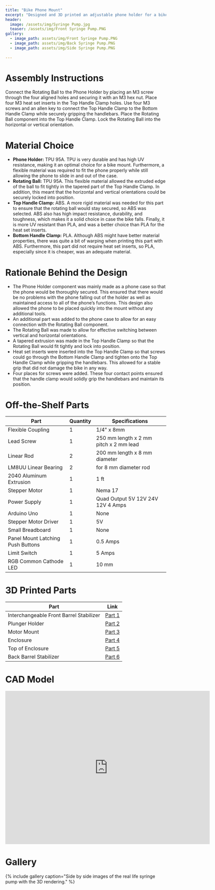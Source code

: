 ```yaml
---
title: "Bike Phone Mount"
excerpt: "Designed and 3D printed an adjustable phone holder for a bike."
header:
  image: /assets/img/Syringe Pump.jpg
  teaser: /assets/img/Front Syringe Pump.PNG
gallery:
  - image_path: assets/img/Front Syringe Pump.PNG
  - image_path: assets/img/Back Syringe Pump.PNG
  - image_path: assets/img/Side Syringe Pump.PNG
   
---
```


# Assembly Instructions

Connect the Rotating Ball to the Phone Holder by placing an M3 screw through the four aligned holes and securing it with an M3 hex nut. Place four M3 heat set inserts in the Top Handle Clamp holes. Use four M3 screws and an allen key to connect the Top Handle Clamp to the Bottom Handle Clamp while securely gripping the handlebars. Place the Rotating Ball component into the Top Handle Clamp. Lock the Rotating Ball into the horizontal or vertical orientation.

# Material Choice

* **Phone Holder:** TPU 95A. TPU is very durable and has high UV resistance, making it an optimal choice for a bike mount. Furthermore, a flexible material was required to fit the phone properly while still allowing the phone to slide in and out of the case.
* **Rotating Ball:** TPU 95A. This flexible material allowed the extruded edge of the ball to fit tightly in the tapered part of the Top Handle Clamp. In addition, this meant that the horizontal and vertical orientations could be securely locked into position.
* **Top Handle Clamp:** ABS. A more rigid material was needed for this part to ensure that the rotating ball would stay secured, so ABS was selected. ABS also has high impact resistance, durability, and toughness, which makes it a solid choice in case the bike falls. Finally, it is more UV resistant than PLA, and was a better choice than PLA for the heat set inserts.
* **Bottom Handle Clamp:** PLA. Although ABS might have better material properties, there was quite a bit of warping when printing this part with ABS. Furthermore, this part did not require heat set inserts, so PLA, especially since it is cheaper, was an adequate material. 

# Rationale Behind the Design

* The Phone Holder component was mainly made as a phone case so that the phone would be thoroughly secured. This ensured that there would be no problems with the phone falling out of the holder as well as maintained access to all of the phone’s functions. This design also allowed the phone to be placed quickly into the mount without any additional tools.
* An additional part was added to the phone case to allow for an easy connection with the Rotating Ball component.
* The Rotating Ball was made to allow for effective switching between vertical and horizontal orientations.
* A tapered extrusion was made in the Top Handle Clamp so that the Rotating Ball would fit tightly and lock into position.
* Heat set inserts were inserted into the Top Handle Clamp so that screws could go through the Bottom Handle Clamp and tighten onto the Top Handle Clamp while gripping the handlebars. This allowed for a stable grip that did not damage the bike in any way.
* Four places for screws were added. These four contact points ensured that the handle clamp would solidly grip the handlebars and maintain its position.

# Off-the-Shelf Parts

| Part | Quantity | Specifications |
| ---- | -------- | -------------- |
| Flexible Coupling | 1 | 1/4" x 8mm |
| Lead Screw | 1 | 250 mm length x 2 mm pitch x 2 mm lead
| Linear Rod | 2 | 200 mm length x 8 mm diameter |
| LM8UU Linear Bearing | 2 | for 8 mm diameter rod |
| 2040 Aluminum Extrusion | 1 | 1 ft |
| Stepper Motor | 1 | Nema 17 |
| Power Supply | 1 | Quad Output 5V 12V 24V 12V 4 Amps |
| Arduino Uno | 1 | None |
| Stepper Motor Driver | 1 | 5V |
| Small Breadboard | 1 | None |
| Panel Mount Latching Push Buttons | 1 | 0.5 Amps |
| Limit Switch | 1 | 5 Amps |
| RGB Common Cathode LED | 1 | 10 mm |

# 3D Printed Parts

| Part | Link |
| ---- | ---- |
| Interchangeable Front Barrel Stabilizer | [Part 1](https://a360.co/3R3PZmG) |
| Plunger Holder | [Part 2](https://a360.co/3Evrrvn) |
| Motor Mount | [Part 3](https://a360.co/3LdhPcf) |
| Enclosure | [Part 4](https://a360.co/3LdHh1s) |
| Top of Enclosure | [Part 5](https://a360.co/4816DJH) |
| Back Barrel Stabilizer | [Part 6](https://a360.co/480DwpU) |

# CAD Model
<iframe src="https://vanderbilt643.autodesk360.com/shares/public/SH512d4QTec90decfa6e4170c9d49adfce7c?mode=embed" width="640" height="480" allowfullscreen="true" webkitallowfullscreen="true" mozallowfullscreen="true"  frameborder="0"></iframe>


# Gallery
{% include gallery caption="Side by side images of the real life syringe pump with the 3D rendering." %}
